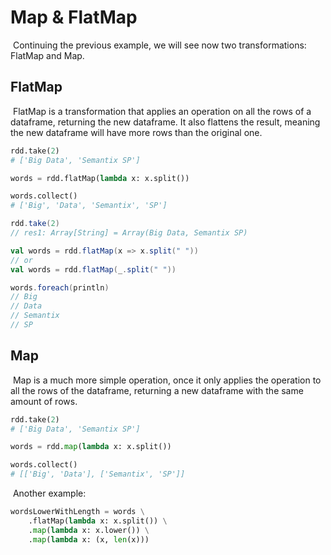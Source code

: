 # Map & FlatMap

​	Continuing the previous example, we will see now two transformations: FlatMap and Map.

## FlatMap

​	FlatMap is a transformation that applies an operation on all the rows of a dataframe, returning the new dataframe. It also flattens the result, meaning the new dataframe will have more rows than the original one.

```python
rdd.take(2)
# ['Big Data', 'Semantix SP']

words = rdd.flatMap(lambda x: x.split())

words.collect()
# ['Big', 'Data', 'Semantix', 'SP']
```

```scala
rdd.take(2)
// res1: Array[String] = Array(Big Data, Semantix SP)

val words = rdd.flatMap(x => x.split(" "))
// or
val words = rdd.flatMap(_.split(" "))

words.foreach(println)
// Big
// Data
// Semantix
// SP
```

## Map

​	Map is a much more simple operation, once it only applies the operation to all the rows of the dataframe, returning a new dataframe with the same amount of rows.

```python
rdd.take(2)
# ['Big Data', 'Semantix SP']

words = rdd.map(lambda x: x.split())

words.collect()
# [['Big', 'Data'], ['Semantix', 'SP']]
```

​	Another example:

```python
wordsLowerWithLength = words \
    .flatMap(lambda x: x.split()) \
    .map(lambda x: x.lower()) \
    .map(lambda x: (x, len(x)))
```
